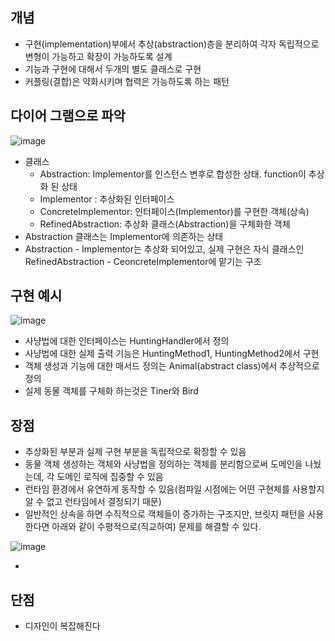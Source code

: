 ## 개념

- 구현(implementation)부에서 추상(abstraction)층을 분리하여 각자 독립적으로 변형이 가능하고 확장이 가능하도록 설계
- 기능과 구현에 대해서 두개의 별도 클래스로 구현
- 커플링(결합)은 약화시키며 협력은 가능하도록 하는 패턴

## 다이어 그램으로 파악

![image](https://user-images.githubusercontent.com/56625356/163828015-24d4ca0c-6fa5-4e1a-bac7-4377714168dd.png)


- 클래스
    - Abstraction: Implementor를 인스턴스 변후로 합성한 상태. function이 추상화 된 상태
    - Implementor : 추상화된 인터페이스
    - ConcreteImplementor: 인터페이스(Implementor)를 구현한 객체(상속)
    - RefinedAbstraction: 추상화 클래스(Abstraction)을 구체화한 객체
- Abstraction 클래스는 Implementor에 의존하는 상태
- Abstraction - Implementor는 추상화 되어있고, 실제 구현은 자식 클래스인 RefinedAbstraction - CeoncreteImplementor에 맡기는 구조

## 구현 예시

![image](https://user-images.githubusercontent.com/56625356/163828032-1bd1b689-8488-4b2d-8977-c244ec441965.png)


- 사냥법에 대한 인터페이스는 HuntingHandler에서 정의
- 사냥법에 대한 실제 출력 기능은 HuntingMethod1, HuntingMethod2에서 구현
- 객체 생성과 기능에 대한 매서드 정의는 Animal(abstract class)에서 추상적으로 정의
- 실제 동물 객체를 구체화 하는것은 Tiner와 Bird

## 장점

- 추상화된 부분과 실제 구현 부분을 독립적으로 확장할 수 있음
- 동물 객체 생성하는 객체와 사냥법을 정의하는 객체를 분리함으로써 도메인을 나눴는데, 각 도메인 로직에 집중할 수 있음
- 런타임 환경에서 유연하게 동작할 수 있음(컴파일 시점에는 어떤 구현체를 사용할지 알 수 없고 런타임에서 결정되기 때문)
- 일반적인 상속을 하면 수직적으로 객체들이 증가하는 구조지만, 브릿지 패턴을 사용한다면 아래와 같이 수평적으로(직교하여) 문제를 해결할 수 있다.

![image](https://user-images.githubusercontent.com/56625356/163828065-2b5f9fd2-4281-4c0d-a6fe-86ea41f461f7.png)


-

## 단점

- 디자인이 복잡해진다
